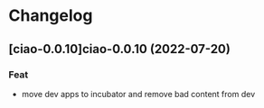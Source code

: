 # Changelog


## [ciao-0.0.10]ciao-0.0.10 (2022-07-20)

### Feat

- move dev apps to incubator and remove bad content from dev
